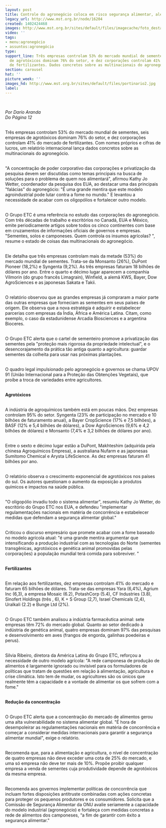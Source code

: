 ```yaml
---
layout: post
title: Controle do agronegócio coloca em risco segurança alimentar, alerta relatório
legacy_url: http://www.mst.org.br/node/16204
created: 1402424468
images: http://www.mst.org.br/sites/default/files/imagecache/foto_destaque/portinario2.jpg
video: ''
tags:
- menu:agronegócio
- assuntos:agronegócio
type: 
support_line: Três empresas controlam 53% do mercado mundial de sementes, seis empresas
  de agrotóxicos dominam 76% do setor, e dez corporações controlam 41% do mercado
  de fertilizantes. Dados concretos sobre as multinacionais do agronegócio.
section: carousel
hat: ''
picture_week: ''
images_hd: http://www.mst.org.br/sites/default/files/portinario2.jpg
label: 
---
```

<p>&nbsp;</p><p><em>Por Darío Aranda<br>Do Página 12</em></p><p><br>Três empresas controlam 53% do mercado mundial de sementes, seis empresas de agrotóxicos dominam 76% do setor, e dez corporações controlam 41% do mercado de fertilizantes. Com nomes próprios e cifras de lucros, um relatório internacional lança dados concretos sobre as multinacionais do agronegócio.&nbsp;</p><p><br>"A concentração de poder corporativo das corporações e privatização da pesquisa devem ser discutidas como temas principais na busca de soluções para o problema de quem nos alimentará", afirmou Kathy Jo Wetter, coordenador da pesquisa dos EUA, ao destacar uma das principais "falácias" do agronegócio: "É uma grande mentira que este modelo agroindustrial pode lutar contra a fome no mundo." E levantou a necessidade de acabar com os oligopólios e fortalecer outro modelo.</p><p><br>O Grupo ETC é uma referência no estudo das corporações do agronegócio. Com três décadas de trabalho e escritórios no Canadá, EUA e México, emite periodicamente artigos sobre todos os cinco continentes com base em cruzamentos de informações oficiais de governos e empresas. "Sementes, solos e camponeses. Quem controla os insumos agrícolas? ", resume o estado de coisas das multinacionais do agronegócio.</p><p><br>Ele detalha que três empresas controlam mais da metade (53%) do mercado mundial de sementes. Trata-se da Monsanto (26%), DuPont Pioneer (18,2%) e Syngenta (9,2%). As três empresas faturam 18 bilhões de dólares por ano. Entre o quarto e décimo lugar aparecem a companhia Vilmorin (do grupo francês Limagrain), Winfield, a alemã KWS, Bayer, Dow AgroSciences e as japonesas Sakata e Takii.</p><p><br>O relatório observou que as grandes empresas já compraram a maior parte das outras empresas que forneciam as sementes em seus países de origem. Ele observa que a nova estratégia é adquirir e estabelecer parcerias com empresas da Índia, África e América Latina. Citam, como exemplo, o caso da estadunidense Arcadia Biosciences e a argentina Bioceres.</p><p><br>O Grupo ETC alerta que o cartel de sementeiro promove a privatização das sementes pela "proteção mais rigorosa da propriedade intelectual", e o desencorajamento da prática tão antiga quanto a agricultura: guardar sementes da colheita para usar nas próximas plantações.</p><p><br>O quadro legal impulsionado pelo agronegócio e governos se chama UPOV 91 (União Internacional para a Proteção das Obtenções Vegetais), que proíbe a troca de variedades entre agricultores.&nbsp;</p><p><br><strong>Agrotóxicos</strong></p><p><br>A indústria de agroquímicos também está em poucas mãos. Dez empresas controlam 95% do setor. Syngenta (23% de participação no mercado e 10 bilhões de faturamento anual), a Bayer CropScience (17% e 7,5 bilhões), a BASF (12% e 5,4 bilhões de dólares), a Dow AgroSciences (9,6% e 4,2 bilhões de dólares) e Monsanto (7,4% e 3,2 bilhões de dólares por ano).&nbsp;</p><p><br>Entre o sexto e décimo lugar estão a DuPont, Makhteshim (adquirida pela chinesa Agroquímicos Empresa), a australiana Nufarm e as japonesas Sumitomo Chemical e Arysta LifeScience. As dez empresas faturam 41 bilhões por ano.</p><p><br>O relatório observa o crescimento exponencial de agrotóxicos nos países do sul. Os autores questionam o aumento da exposição a produtos químicos e impactos na saúde pública.&nbsp;</p><p><br>"O oligopólio invadiu todo o sistema alimentar", resumiu Kathy Jo Wetter, do escritório do Grupo ETC nos EUA, e defendeu "implementar regulamentações nacionais em matéria de concorrência e estabelecer medidas que defendam a segurança alimentar global."&nbsp;<br>&nbsp;</p><p>Criticou o discurso empresário que promete acabar com a fome baseado no modelo agrícola atual: "é uma grande mentira argumentar que intensificando a produção industrial com as tecnologias do Norte (sementes transgênicas, agrotóxicos e genética animal promovidas pelas corporações) a população mundial terá comida para sobreviver. "</p><p><br><strong>Fertilizantes</strong></p><p><br>Em relação aos fertilizantes, dez empresas controlam 41% do mercado e faturam 65 bilhões de dólares. Trata-se das empresas Yara (6,4%), Agrium Inc (6,3), a empresa Mosaic (6.2), PotashCorp (5.4), CF Industries (3.8), Sinofert Holdings (três , 6), K + S Group (2,7), Israel Chemicals (2,4), Uralkali (2.2) e Bunge Ltd (2%).&nbsp;</p><p><br>O Grupo ETC também analisou a indústria farmacêutica animal: sete empresas têm 72% do mercado global. Quanto ao setor dedicado à indústria de genética animal, quatro empresas dominam 97% das pesquisas e desenvolvimento em aves (frangos de engorda, galinhas poedeiras e perus).</p><p><br>Silvia Ribeiro, diretora da América Latina do Grupo ETC, reforçou a necessidade de outro modelo agrícola: "A rede camponesa de produção de alimentos é largamente ignorado ou invisível para os formuladores de políticas que tratam de questões em relação à alimentação, agricultura e crise climática. Isto tem de mudar, os agricultores são os únicos que realmente têm a capacidade e a vontade de alimentar os que sofrem com a fome."</p><p><br><strong>Redução da concentração</strong></p><p><br>O Grupo ETC alerta que a concentração do mercado de alimentos gerou uma alta vulnerabilidade no sistema alimentar global. "É hora de desempoleirar as regulamentações nacionais em matéria de concorrência e começar a considerar medidas internacionais para garantir a segurança alimentar mundial", exige o relatório.&nbsp;</p><p><br>Recomenda que, para a alimentação e agricultura, o nível de concentração de quatro empresas não deve exceder uma cota de 25% do mercado, e uma só empresa não deve ter mais de 10%. Propõe proibir qualquer empresa a venda de sementes cuja produtividade depende de agrotóxicos da mesma empresa.</p><p><br>Recomenda aos governos implementar políticas de concorrência que incluam fortes disposições antitruste combinadas com ações concretas para proteger os pequenos produtores e os consumidores. Solicita que a Comissão de Segurança Alimentar da ONU avalie seriamente a capacidade do modelo industrial (agronegócio) e fortaleça com medidas concretas a rede de alimentos dos camponeses, “a fim de garantir com êxito a segurança alimentar."</p><p>&nbsp;</p>
